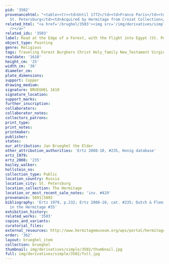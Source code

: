 ```yaml
---
pid: '3502'
provenancehtml: "<table><tr><td>Until 1772</td><td>France Paris</td><td>Crozat Collection</td></tr><tr><td>1772</td><td>Russia
  St. Petersburg</td><td>Acquired by Hermitage from Crozat Collection</td></tr></table>"
related_html: "<a href='/brughel/3503'><img src='/img/derivatives/simple/3503/thumbnail.jpg'
  /></a>"
related_ids: '3503'
label: Road at the Edge of a Forest, with the Flight into Egypt (St. Petersburg)
object_type: Painting
genre: Religious
tags: Traveling Forest Burghers Christ Holy_family New_Testament Virgin_Mary Road
realdate: '1610'
height_cm: '25'
width_cm: '36'
diameter_cm:
plate_dimensions:
support: Copper
drawing_medium:
signature: BRUEGHEL 1610
signature_location:
support_marks:
further_inscription:
collaborators:
collaborator_notes:
collectors_patrons:
print_type:
print_notes:
printmaker:
publisher:
states:
our_attribution: Jan Brueghel the Elder
other_attribution_authorities: 'Ertz 2008-10, #235, Honig database'
ertz_1979:
ertz_2008: '235'
bailey_walker:
hollstein_no:
collection_type: Public
location_country: Russia
location_city: St. Petersburg
location_collection: The Hermitage
location_or_most_recent_sale_notes: 'inv. #429'
provenance: 5891|5892
bibliography: 'Ertz 1979, p.232; Ertz 2008-10, cat. #235; Dutch & Flemish Paintings
  in the Hermitage #35'
exhibition_history:
related_works: '3503'
copies_and_variants:
curatorial_files:
external_resources: http://www.hermitagemuseum.org/wps/portal/hermitage/digital-collection/01.+Paintings/48125/?lng=en
order: '362'
layout: brueghel_item
collection: brueghel
thumbnail: img/derivatives/simple/3502/thumbnail.jpg
full: img/derivatives/simple/3502/full.jpg
---
```

